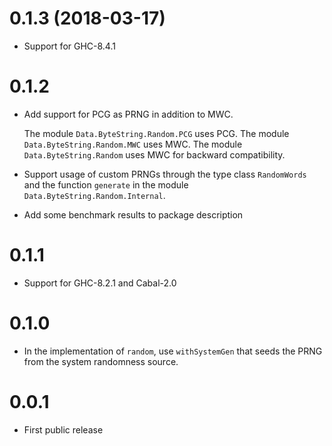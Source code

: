 0.1.3 (2018-03-17)
==================

*   Support for GHC-8.4.1

0.1.2
=====

*   Add support for PCG as PRNG in addition to MWC.

    The module `Data.ByteString.Random.PCG` uses PCG. The module
    `Data.ByteString.Random.MWC` uses MWC. The module `Data.ByteString.Random`
    uses MWC for backward compatibility.

*   Support usage of custom PRNGs through the type class `RandomWords` and the
    function `generate` in the module `Data.ByteString.Random.Internal`.

*   Add some benchmark results to package description

0.1.1
=====

*   Support for GHC-8.2.1 and Cabal-2.0

0.1.0
=====

*   In the implementation of `random`, use `withSystemGen` that seeds the PRNG
    from the system randomness source.

0.0.1
=====

*   First public release
